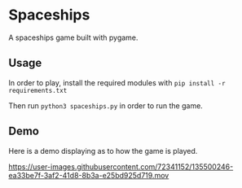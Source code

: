 # Spaceships
A spaceships game built with pygame.

## Usage
In order to play, install the required modules with `pip install -r requirements.txt`

Then run `python3 spaceships.py` in order to run the game.

## Demo 
Here is a demo displaying as to how the game is played.




https://user-images.githubusercontent.com/72341152/135500246-ea33be7f-3af2-41d8-8b3a-e25bd925d719.mov

